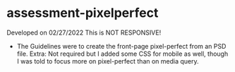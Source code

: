 # assessment-pixelperfect

Developed on 02/27/2022
This is NOT RESPONSIVE! 
- The Guidelines were to create the front-page pixel-perfect from an PSD file.
Extra: Not required but I added some CSS for mobile as well, though I was told to focus more on pixel-perfect than on media query.
